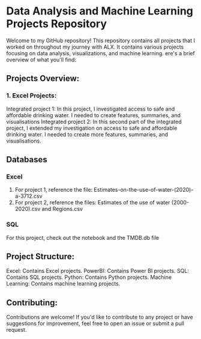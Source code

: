 # Data Analysis and Machine Learning Projects Repository
Welcome to my GitHub repository! This repository contains all projects that I worked on throughout my journey with ALX. It contains various projects focusing on data analysis, visualizations, and machine learning.
ere's a brief overview of what you'll find:

## Projects Overview:
### 1. Excel Projects:
Integrated project 1: In this project, I investigated access to safe and affordable drinking water. I needed to create features, summaries, and visualisations
Integrated project 2: In this second part of the integrated project, I extended my investigation on access to safe and affordable drinking water. I needed to create more features, summaries, and visualisations.

## Databases
### Excel
1. For project 1, reference the file: Estimates-on-the-use-of-water-(2020)-a-3712.csv
2. For project 2, reference the files: Estimates of the use of water (2000-2020).csv and Regions.csv

### SQL
For this project, check out the notebook and the TMDB.db file

## Project Structure:
Excel: Contains Excel projects.
PowerBI: Contains Power BI projects.
SQL: Contains SQL projects.
Python: Contains Python projects.
Machine Learning: Contains machine learning projects.

## Contributing:
Contributions are welcome! If you'd like to contribute to any project or have suggestions for improvement, feel free to open an issue or submit a pull request.
